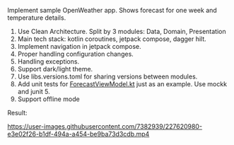 Implement sample OpenWeather app.
Shows forecast for one week and temperature details.


1. Use Clean Architecture. Split by 3 modules: Data, Domain, Presentation
2. Main tech stack: kotlin coroutines, jetpack compose, dagger hilt.
3. Implement navigation in jetpack compose.
4. Proper handling configuration changes.
5. Handling exceptions.
6. Support dark/light theme.
7. Use libs.versions.toml for sharing versions between modules. 
8. Add unit tests for [ForecastViewModel.kt](presentation%2Fsrc%2Ftest%2Fjava%2Fcom%2Fexample%2Fpresentation%2Fui%2Flist%2FForecastViewModelTest.kt) just as an example. Use mockk and junit 5.
9. Support offline mode

Result:



https://user-images.githubusercontent.com/7382939/227620980-e3e02f26-b1df-494a-a454-be9ba73d3cdb.mp4

